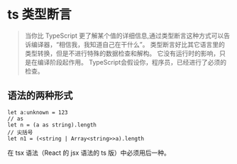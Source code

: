 
# ts 类型断言
> 当你比 TypeScript 更了解某个值的详细信息,通过类型断言这种方式可以告诉编译器，“相信我，我知道自己在干什么”。 类型断言好比其它语言里的类型转换，但是不进行特殊的数据检查和解构。 它没有运行时的影响，只是在编译阶段起作用。 TypeScript会假设你，程序员，已经进行了必须的检查。

## 语法的两种形式

```
let a:unknown = 123
// as
let n = (a as string).length
// 尖括号
let n1 = (<string | Array<string>>a).length
```

在 tsx 语法（React 的 jsx 语法的 ts 版）中必须用后一种。

